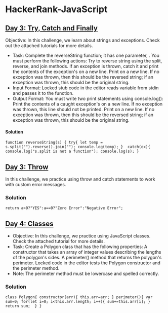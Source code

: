 # HackerRank-JavaScript
## [Day 3: Try, Catch and Finally](https://www.hackerrank.com/challenges/js10-try-catch-and-finally/problem?isFullScreen=true)
Objective: In this challenge, we learn about strings and exceptions. Check out the attached tutorials for more details.
- Task: Complete the reverseString function; it has one parameter, . You must perform the following actions:
Try to reverse string  using the split, reverse, and join methods.
If an exception is thrown, catch it and print the contents of the exception's  on a new line.
Print  on a new line. If no exception was thrown, then this should be the reversed string; if an exception was thrown, this should be the original string.
- Input Format: Locked stub code in the editor reads variable  from stdin and passes it to the function.
- Output Format:
You must write two print statements using console.log():
Print the contents of a caught exception's  on a new line. If no exception was thrown, this line should not be printed.
Print  on a new line. If no exception was thrown, then this should be the reversed string; if an exception was thrown, this should be the original string.
#### Solution
`function reverseString(s) {
  try{
      let temp = s.split("").reverse().join("");
      console.log(temp);
  } 
  catch(ex){
      console.log("s.split is not a function");
      console.log(s);
  }`
## [Day 3: Throw](https://www.hackerrank.com/challenges/js10-throw/problem?isFullScreen=true)
In this challenge, we practice using throw and catch statements to work with custom error messages.
### Solution
`return a>0?"YES":a==0?"Zero Error":"Negative Error";`
## [Day 4: Classes](https://www.hackerrank.com/challenges/js10-class/problem?isFullScreen=true)
- Objective: In this challenge, we practice using JavaScript classes. Check the attached tutorial for more details.
- Task: Create a Polygon class that has the following properties:
A constructor that takes an array of integer values describing the lengths of the polygon's sides.
A perimeter() method that returns the polygon's perimeter.
Locked code in the editor tests the Polygon constructor and the perimeter method.
- Note: The perimeter method must be lowercase and spelled correctly.
### Solution
`class Polygon{
    constructor(arr){
        this.arr=arr;
    }
    perimeter(){
        var sum=0;
        for(let i=0; i<this.arr.length; i++){
            sum+=this.arr[i];
        }
        return sum; 
    }
}`


